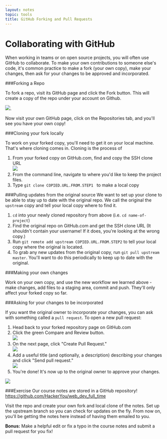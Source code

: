 ```yaml
---
layout: notes
topic: tools
title: GitHub Forking and Pull Requests
---
```


# Collaborating with GitHub

When working in teams or on open source projects, you will often use GitHub to collaborate. To make your own contributions to someone else's code, it's common practice to make a fork (your own copy), make your changes, then ask for your changes to be approved and incorporated.

###Forking a Repo

To fork a repo, visit its GitHub page and click the Fork button. This will create a copy of the repo under your account on Github.

![](http://f.cl.ly/items/0d2K0n2l1M131S170j3v/Bootcamp-Fork.png).

Now visit your own GitHub page, click on the Repositories tab, and you'll see you have your own copy! 

###Cloning your fork locally

To work on your forked copy, you'll need to get it on your local machine.  That's where cloning comes in. Cloning is the process of 

1. From your forked copy on GitHub.com, find and copy the SSH clone URL  
![](http://f.cl.ly/items/3s1A0d0s0u2R3r3o0G2R/Screen%20Shot%202014-02-06%20at%202.44.44%20PM.png)
2. From the command line, navigate to where you'd like to keep the project files.
3. Type `git clone COPIED.URL.FROM.STEP1 ` to make a local copy

###Pulling updates from the original source
We want to set up your clone to be able to stay up to date with the original repo. We call the original the `upstream` copy and tell your local copy where to find it.

1. `cd` into your newly cloned repository from above (i.e. `cd name-of-project`)
2. Find the original repo on GitHub.com and get the SSH clone URL (It shouldn't contain your username! If it does, you're looking at the wrong copy.)
3. Run `git remote add upstream COPIED.URL.FROM.STEP2` to tell your local copy where the original is located.
4. To grab any new updates from the original copy, run `git pull upstream master`. You'll want to do this periodically to keep up to date with the original.

###Making your own changes

Work on your own copy, and use the new workflow we learned above - make changes, add files to a staging area, commit and push. They'll only affect your forked copy so far.

###Asking for your changes to be incorporated

If you want the original owner to incorporate your changes, you can 
ask with something called a `pull request`. To open a new pull request:

1. Head back to your forked repository page on GitHub.com
2. Click the green Compare and Review button.  
![](http://f.cl.ly/items/0N203l3v3O0f1v47051c/Screen%20Shot%202014-02-07%20at%2010.16.33%20AM.png)
3. On the next page, click "Create Pull Request."  
![](http://f.cl.ly/items/462Q1S101A2h2I2B2C3j/Screen%20Shot%202014-02-07%20at%2010.18.43%20AM.png)
4. Add a useful title (and optionally, a description) describing your changes and click "Send pull request."  
![](http://f.cl.ly/items/2m3F442l1r371O1q0s47/Screen%20Shot%202014-02-07%20at%2010.35.30%20AM.png)
6. You're done! It's now up to the original owner to approve your changes. 

![](http://natcooper.com/images/GitHub-Diagram.jpg)

###Exercise
Our course notes are stored in a GitHub repository! https://github.com/HackerYou/web_dev_full_time 

Visit the repo and create your own fork and local clone of the notes.  Set up the upstream branch so you can check for updates on the fly. From now on, you'll be getting the notes here instead of having them emailed to you.

**Bonus:** Make a helpful edit or fix a typo in the course notes and submit a pull request for you fix!
